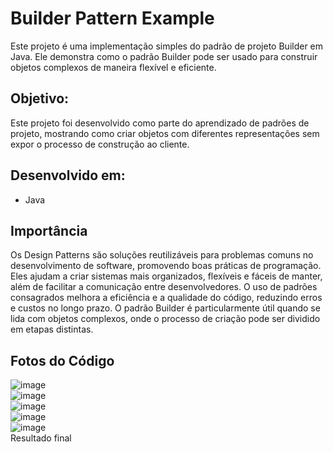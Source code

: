 # Builder Pattern Example
Este projeto é uma implementação simples do padrão de projeto Builder em Java. Ele demonstra como o padrão Builder pode ser usado para construir objetos complexos de maneira flexível e eficiente.

## Objetivo:
Este projeto foi desenvolvido como parte do aprendizado de padrões de projeto, mostrando como criar objetos com diferentes representações sem expor o processo de construção ao cliente.

## Desenvolvido em:
* Java

## Importância

Os Design Patterns são soluções reutilizáveis para problemas comuns no desenvolvimento de software, promovendo boas práticas de programação. Eles ajudam a criar sistemas mais organizados, flexíveis e fáceis de manter, além de facilitar a comunicação entre desenvolvedores. O uso de padrões consagrados melhora a eficiência e a qualidade do código, reduzindo erros e custos no longo prazo. O padrão Builder é particularmente útil quando se lida com objetos complexos, onde o processo de criação pode ser dividido em etapas distintas.

## Fotos do Código

![image](https://github.com/user-attachments/assets/fd31310e-565a-4f84-bfb0-db8018daa264)
<br>
![image](https://github.com/user-attachments/assets/eee2d3f5-b21b-48ec-a21c-66818afe78c2)
<br>
![image](https://github.com/user-attachments/assets/548e790d-4538-48c8-8355-3e0f84153aeb)
<br>
![image](https://github.com/user-attachments/assets/26be3859-42d5-47fa-8575-f86ad2985e44)
<br>
![image](https://github.com/user-attachments/assets/7a631223-f22e-433c-87bf-bf10006ad5d1)
<br>
Resultado final



